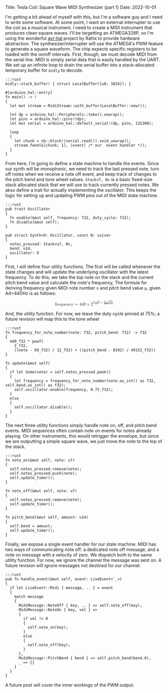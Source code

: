 Title: Tesla Coil: Square Wave MIDI Synthesizer (part 1)
Date: 2022-10-01

I'm getting a bit ahead of myself with this, but I'm a software guy and I need to write some software.  At some point, I want an external interrupter to use the coil as a musical instrument.  I need to create a MIDI instrument that produces clean square waves.  I'll be targetting an ATMEGA328P, so I'm using the wonderful [avr-hal](https://github.com/Rahix/avr-hal) project by Rahix to provide hardware abstraction.  The synthesizer/interrupter will use the ATMEGA's PWM feature to generate a square waveform.  The chip expects specific registers to be loaded with the on/off intervals.  First, though, we must decode MIDI from the serial line.  MIDI is simply serial data that is easily handled by the UART.  We set up an infinite loop to drain the serial buffer into a stack-allocated temporary buffer for `midly` to decode.

    :::rust
    midly::stack_buffer! { struct LocalBuffer([u8; 1024]); }

    #[arduino_hal::entry]
    fn main() -> !
    {
      let mut stream = MidiStream::with_buffer(LocalBuffer::new());

      let dp = arduino_hal::Peripherals::take().unwrap();
      let pins = arduino_hal::pins!(dp);
      let mut serial = arduino_hal::default_serial!(dp, pins, 115200);

      loop
      {
        let chunk = nb::block!(serial.read()).void_unwrap();
        stream.feed(&[chunk; 1], |event| /* our  event handler */);
      }
    }

From here, I'm going to define a state machine to handle the events.  Since our synth will be monophonic, we need to track the last pressed note, turn off notes when we receive a note off event, and keep track of changes to the pitch bend and tone wheel values.  `Stack<T, N>` is a basic fixed-size stack allocated stack that we will use to track currently pressed notes.  We akso define a trait for actually implementing the oscillator.  This keeps the logic for setting up and updating PWM pins out of the MIDI state machine.

    :::rust
    pub trait Oscillator
    {
      fn enable(&mut self, frequency: f32, duty_cycle: f32);
      fn disable(&mut self);
    }
    
    pub struct Synth<O: Oscillator, const N: usize>
    {
      notes_pressed: Stack<u7, N>,
      bend: u14,
      oscillator: O
    }

First, I will define four utility functions.  The first will be called whenever the state changes and will update the underlying oscillator with the latest frequency.  To do this, we take the top note on the stack and the current pitch bend value and calculate the note's frequency,  The formula for deriving frequency given MIDI note number `n` and pitch bend value `p`, given A4=440Hz is as follows:

<math xmlns="http://www.w3.org/1998/Math/MathML" display="block">
 <semantics>
  <mrow>
   <mi mathvariant="italic">frequency</mi>
   <mo stretchy="false">=</mo>
   <mrow>
    <mn>440</mn>
    <mo stretchy="false">×</mo>
    <msup>
     <mn>2</mn>
     <mrow>
      <mfrac>
       <mrow>
        <mi>n</mi>
        <mo stretchy="false">−</mo>
        <mn>69</mn>
       </mrow>
       <mn>12</mn>
      </mfrac>
      <mo stretchy="false">+</mo>
      <mfrac>
       <mrow>
        <mi>p</mi>
        <mo stretchy="false">−</mo>
        <mn>8192</mn>
       </mrow>
       <mrow>
        <mn>4096</mn>
        <mo stretchy="false">×</mo>
        <mn>12</mn>
       </mrow>
      </mfrac>
     </mrow>
    </msup>
   </mrow>
  </mrow>
 </semantics>
</math>

And, the utility function.  For now, we leave the duty cycle pinned at 75%; a future revision will map this to the tone wheel

    :::rust
    fn frequency_for_note_number(note: f32, pitch_bend: f32) -> f32
    {
      440_f32 * powf(
        2_f32, 
        ((note - 69_f32) / 12_f32) + ((pitch_bend - 8192) / 49152_f32))
    }

    fn update(&mut self)
    {
      if let Some(note) = self.notes_pressed.peek()
      {
        let frequency = frequency_for_note_number(note.as_int() as f32, self.bend.as_int() as f32);
        self.oscillator.enable(frequency, 0.75_f32);
      }
      else
      {
        self.oscillator.disable();
      }
    }

The next three utility functions simply handle note on, off, and pitch bend events.  MIDI sequences often contain note on events for notes already playing.  On other instruments, this would retrigger the envelope, but since we are outputting a simple square wave, we just move the note to the top of the stack.

    :::rust
    fn note_on(&mut self, note: u7)
    {
      self.notes_pressed.remove(note);
      self.notes_pressed.push(note);
      self.update_timer();
    }

    fn note_off(&mut self, note: u7)
    {
      self.notes_pressed.remove(note);
      self.update_timer();
    }

    fn pitch_bend(&mut self, amount: u14)
    {
      self.bend = amount;
      self.update_timer();
    }

Finally, we expose a single event handler for our state machine.  MIDI has two ways of communicating note off: a dedicated note off message, and a note on message with a velocity of zero.  We dispatch both to the same utility function.  For now, we ignore the channel the message was sent on.  A future revision will ignore messages not destined for our channel.

    :::rust
    pub fn handle_event(&mut self, event: LiveEvent<'_>)
    {
      if let LiveEvent::Midi { message, .. } = event
      {
        match message
        {
          MidiMessage::NoteOff { key, .. } => self.note_off(key),
          MidiMessage::NoteOn { key, vel } =>
          {
            if vel != 0
            {
              self.note_on(key);
            }
            else
            {
              self.note_off(key);
            }
          },
          MidiMessage::PitchBend { bend } => self.pitch_bend(bend.0),
          _ => {}
        }
      }
    }

A future post will cover the inner workings of the PWM output.